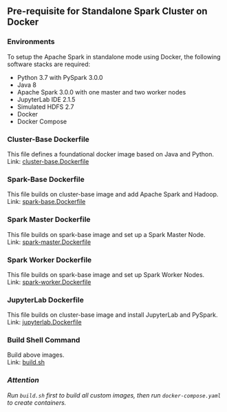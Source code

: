 ## Pre-requisite for Standalone Spark Cluster on Docker
### Environments 
To setup the Apache Spark in standalone mode using Docker, the following software stacks are required:
- Python 3.7 with PySpark 3.0.0
- Java 8
- Apache Spark 3.0.0 with one master and two worker nodes
- JupyterLab IDE 2.1.5
- Simulated HDFS 2.7
- Docker
- Docker Compose

### Cluster-Base Dockerfile
This file defines a foundational docker image based on Java and Python.  
Link: [cluster-base.Dockerfile](spark_java_python_docker/cluster-base.Dockerfile)

### Spark-Base Dockerfile
This file builds on cluster-base image and add Apache Spark and Hadoop.  
Link: [spark-base.Dockerfile](spark_java_python_docker/spark-base.Dockerfile)

### Spark Master Dockerfile
This file builds on spark-base image and set up a Spark Master Node.  
Link: [spark-master.Dockerfile](spark_java_python_docker/spark-master.Dockerfile)

### Spark Worker Dockerfile
This file builds on spark-base image and set up Spark Worker Nodes.  
Link: [spark-worker.Dockerfile](spark_java_python_docker/spark-worker.Dockerfile)

### JupyterLab Dockerfile
This file builds on cluster-base image and install JupyterLab and PySpark.  
Link: [jupyterlab.Dockerfile](spark_java_python_docker/jupyterlab.Dockerfile)

### Build Shell Command
Build above images.  
Link: [build.sh](spark_java_python_docker/build.sh)

### *Attention*
*Run `build.sh` first to build all custom images, then run `docker-compose.yaml` to create containers.*